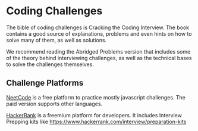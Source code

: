 # Coding Challenges

The bible of coding challenges is Cracking the Coding Interview. The book contains a good source of explanations, problems and even hints on how to solve many of them, as well as solutions.

We recommend reading the Abridged Problems version that includes some of the theory behind interviewing challenges, as well as the technical bases to solve the challenges themselves.

## Challenge Platforms

[NeetCode](https://neetcode.io/) is a free platform to practice mostly javascript challenges. The paid version supports other languages.

[HackerRank](https://www.hackerrank.com/) is a freemium platform for developers.
It includes Interview Prepping kits like https://www.hackerrank.com/interview/preparation-kits

